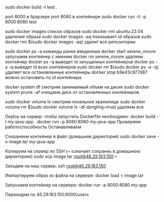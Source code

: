sudo docker build -t test .

port 8000 в браузере port 8080 в контейнере
sudo docker run -it -p 8000:8080 test


sudo docker images  список образов
sudo docker rmi ubuntu:22.04  удаление образа
sudo docker images -aq  показывает id образов
sudo docker rmi $(sudo docker images -aq)  удалит все репозитории

sudo docker ps -a  команды ранее введенные
docker start serene_moore  запускаем контейнер с именем
docker rm serene_moore  удаляем контейнер
docker ps -q  выведет id запущенных контейнеров
docker ps -a -q  выведет id всех контейнеров
sudo docker rm $(sudo docker ps -a -q) удаляет все остановленные контейнеры
docker stop b9e43c977d87  можно остановить по id контейнера

docker system df  смотрим занимаемый объем на диске
sudo docker system prune -af  очищаем диск от остановленных контейнеров 

sudo docker volume ls  смотрим локальное хранилище
sudo docker volume rm $(sudo docker volume ls -qf dangling=true)  удаляем все


Deploy на сервер:
чтобы запустить Dockerfile необходимо:
    docker build -t my-java-app .
    docker run -p 8080:8080 my-java-app
Проверяем работоспособность
Останавливаем

Сохраняем контейнер в файл (домашняя директория)
sudo docker save -o image.tar my-java-app

Копируем на сервер по SSH (~ означает сохраниь в домашнюю директорию)
sudo scp image.tar root@46.29.163.150:~

Заходим на наш сервер:
ssh root@46.29.163.150

Импортируем образ из файла на сервере:
docker load < image.tar

Запускаем контейнер на сервере:
docker run -p 8000:8080 my-app

Переходим по 46.29.163.150:8000/users
